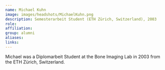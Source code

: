 ```yaml
---
name: Michael Kuhn
image: images/headshots/MichaelKuhn.png
description: Semesterarbeit Student (ETH Zürich, Switzerland), 2003
role: 
affiliation: 
group: alumni
aliases: 
links:
---
```


Michael was a Diplomarbeit Student at the Bone Imaging Lab in 2003 from the ETH Zürich, Switzerland.